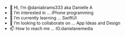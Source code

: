 - 👋 Hi, I’m @daniabrams333 aka Danielle A
- 👀 I’m interested in ... iPhone programming 
- 🌱 I’m currently learning ... SwiftUI
- 💞️ I’m looking to collaborate on ... App Ideas and Design
- 📫 How to reach me ... IG:danielanemedia

<!---
daniabrams333/daniabrams333 is a ✨ special ✨ repository because its `README.md` (this file) appears on your GitHub profile.
You can click the Preview link to take a look at your changes.
--->
